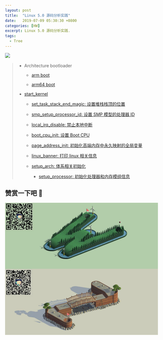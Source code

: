 ```yaml
---
layout: post
title:  "Linux 5.0 源码分析实践"
date:   2019-07-09 05:30:30 +0800
categories: [HW]
excerpt: Linux 5.0 源码分析实践.
tags:
  - Tree
---
```


![](https://gitee.com/BiscuitOS/GIFBaseX/raw/master/RPI/GIF000202.gif)

> - Architecture bootloader
>
>   - [arm boot](https://biscuitos.github.io/blog/ARM-Catalogue-Image/#SC)
>
>   - [arm64 boot](https://biscuitos.github.io/blog/ARM-Catalogue-Image/#SC)
>
> - [start_kernel](https://biscuitos.github.io/blog/SOURCECODE/#A0000)
>
>   - [set_task_stack_end_magic: 设置堆栈栈顶的位置](https://biscuitos.github.io/blog/SOURCECODE/#A0001)
>
>   - [smp_setup_processor_id: 设置 SMP 模型的处理器 ID](https://biscuitos.github.io/blog/SOURCECODE/#A0004)
>
>   - [local_irq_disable: 禁止本地中断](https://biscuitos.github.io/blog/SOURCECODE/#A0011)
>
>   - [boot_cpu_init: 设置 Boot CPU](https://biscuitos.github.io/blog/SOURCECODE/#A0014)
>
>   - [page_address_init: 初始化高端内存中永久映射的全局变量](https://biscuitos.github.io/blog/SOURCECODE/#A0033)
>
>   - [linux_banner: 打印 linux 相关信息](https://biscuitos.github.io/blog/SOURCECODE/#A0036)
>
>   - [setup_arch: 体系相关初始化](https://biscuitos.github.io/blog/SOURCECODE/#A0038)
>
>     - [setup_processor: 初始化处理器和内存模组信息](https://biscuitos.github.io/blog/SOURCECODE/#A0074)


## 赞赏一下吧 🙂

![MMU](/assets/PDB/BiscuitOS/kernel/HAB000036.jpg)
